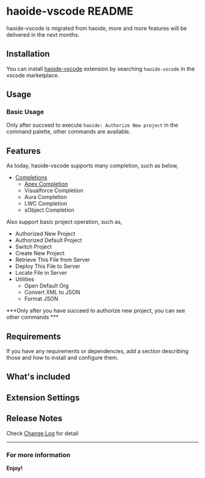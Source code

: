 # haoide-vscode README

haoide-vscode is migrated from haoide, more and more features will be delivered in the next months.

## Installation
You can install [haoide-vscode](https://marketplace.visualstudio.com/items?itemName=mouseliu.haoide-vscode) extension by searching ``haoide-vscode`` in the vscode marketplace.

## Usage

### Basic Usage
Only after succeed to execute ``haoide: Authorize New project`` in the command palette, other commands are available.

## Features

As today, haoide-vscode supports many completion, such as below,
+ [Completions](https://github.com/xjsender/haoide-vscode/blob/master/docs/haoide-vscode.gif)
    - [Apex Completion](https://github.com/xjsender/haoide-vscode/blob/master/docs/haoide-vscode-apex.gif)
    - Visualforce Completion
    - Aura Completion
    - LWC Completion
    - sObject Completion

Also support basic project operation, such as,
+ Authorized New Project
+ Authorized Default Project
+ Switch Project
+ Create New Project
+ Retrieve This File from Server
+ Deploy This File to Server
+ Locate File in Server
+ Utilities
    - Open Default Org
    - Convert XML to JSON
    - Format JSON

***Only after you have succeed to authorize new project, you can see other commands ***


## Requirements

If you have any requirements or dependencies, add a section describing those and how to install and configure them.

## What's included


## Extension Settings

<!-- Include if your extension adds any VS Code settings through the `contributes.configuration` extension point.

For example:

This extension contributes the following settings:

* `myExtension.enable`: enable/disable this extension
* `myExtension.thing`: set to `blah` to do something -->


## Release Notes

Check [Change Log](https://github.com/xjsender/haoide-vscode/blob/master/CHANGELOG.md) for detail

-----------------------------------------------------------------------------------------------------------

### For more information


**Enjoy!**
